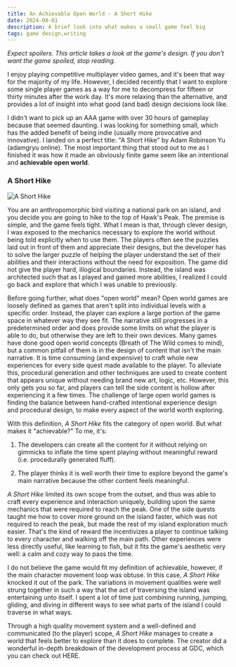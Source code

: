 ```yaml
---
title: An Achievable Open World - A Short Hike
date: 2024-08-01
description: A brief look into what makes a small game feel big
tags: game design,writing
---
```


_Expect spoilers. This article takes a look at the game's design. If you don't want the game spoiled, stop reading._

I enjoy playing competitive multiplayer video games, and it's been that way for the majority of my life. However, I decided recently that I want to explore some single player games as a way for me to decompress for fifteen or thirty minutes after the work day. It's more relaxing than the alternative, and provides a lot of insight into what good (and bad) design decisions look like.

I didn't want to pick up an AAA game with over 30 hours of gameplay because that seemed daunting. I was looking for something small, which has the added benefit of being indie (usually more provocative and innovative). I landed on a perfect title: "A Short Hike" by Adam Robinson Yu (adamgryu online). The most important thing that stood out to me as I finished it was how it made an obviously finite game seem like an intentional and **achievable open world**.

### A Short Hike

![A Short Hike](/A_Short_Hike.png)

You are an anthropomorphic bird visiting a national park on an island, and you decide you are going to hike to the top of Hawk's Peak. The premise is simple, and the game feels tight. What I mean is that, through clever design, I was exposed to the mechanics necessary to explore the world without being told explicitly when to use them. The players often see the puzzles laid out in front of them and appreciate their designs, but the developer has to solve the larger puzzle of helping the player understand the set of their abilities and their interactions without the need for exposition. The game did not give the player hard, illogical boundaries. Instead, the island was architected such that as I played and gained more abilities, I realized I could go back and explore that which I was unable to previously.

Before going further, what does "open world" mean? Open world games are loosely defined as games that aren't split into individual levels with a specific order. Instead, the player can explore a large portion of the game space in whatever way they see fit. The narrative still progresses in a predetermined order and does provide some limits on what the player is able to do, but otherwise they are left to their own devices. Many games have done good open world concepts (Breath of The Wild comes to mind), but a common pitfall of them is in the design of content that isn't the main narrative. It is time consuming (and expensive) to craft whole new experiences for every side quest made available to the player. To alleviate this, procedural generation and other techniques are used to create content that appears unique without needing brand new art, logic, etc. However, this only gets you so far, and players can tell the side content is hollow after experiencing it a few times. The challenge of large open world games is finding the balance between hand-crafted intentional experience design and procedural design, to make every aspect of the world worth exploring.

With this definition, _A Short Hike_ fits the category of open world. But what makes it "achievable?" To me, it's:

1.  The developers can create all the content for it without relying on gimmicks to inflate the time spent playing without meaningful reward (i.e. procedurally generated fluff).

2.  The player thinks it is well worth their time to explore beyond the game's main narrative because the other content feels meaningful.

_A Short Hike_ limited its own scope from the outset, and thus was able to craft every experience and interaction uniquely, building upon the same mechanics that were required to reach the peak. One of the side quests taught me how to cover more ground on the island faster, which was not required to reach the peak, but made the rest of my island exploration much easier. That's the kind of reward the incentivizes a player to continue talking to every character and walking off the main path. Other experiences were less directly useful, like learning to fish, but it fits the game's aesthetic very well: a calm and cozy way to pass the time.

I do not believe the game would fit my definition of achievable, however, if the main character movement loop was obtuse. In this case, _A Short Hike_ knocked it out of the park. The variations in movement qualities were well strung together in such a way that the act of traversing the island was entertaining unto itself. I spent a lot of time just combining running, jumping, gliding, and diving in different ways to see what parts of the island I could traverse in what ways.

Through a high quality movement system and a well-defined and communicated (to the player) scope, _A Short Hike_ manages to create a world that feels better to explore than it does to complete. The creator did a wonderful in-depth breakdown of the development process at GDC, which you can check out HERE.

